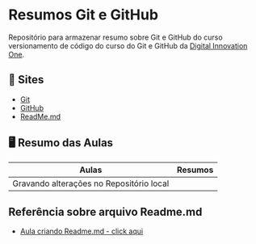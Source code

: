 
# Resumos Git e GitHub

Repositório para armazenar resumo sobre Git e GitHub do curso versionamento de código do curso do Git e GitHub da [Digital Innovation One](https://web.dio.me/).

## 📒 Sites

- [Git](https://git-scm.com/)
- [GitHub](https://github.com/)
- [ReadMe.md](https://readme.so/pt/)

## 🖥️ Resumo das Aulas

| Aulas | Resumos |
| ------- | ------ |
| Gravando alterações no Repositório local

## Referência sobre arquivo Readme.md

- [Aula criando Readme.md - click aqui](https://web.dio.me/course/versionamento-de-codigo-com-git-e-github/learning/599dd3dd-d189-474f-a55c-22f37b4472da?back=/track/coding-future-banco-pan-desenvolvimento-frontend-com-angular&tab=undefined&moduleId=undefined)